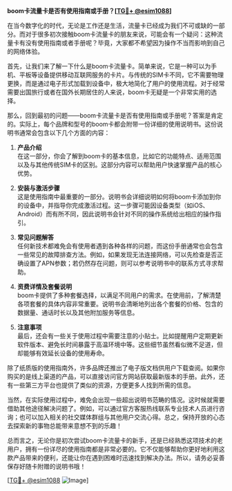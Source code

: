 **boom卡流量卡是否有使用指南或手册？[[TG💪+ @esim1088](https://t.me/s/esim1088)]**

在当今数字化的时代，无论是工作还是生活，流量卡已经成为我们不可或缺的一部分。而对于很多初次接触boom卡流量卡的朋友来说，可能会有一个疑问：这种流量卡有没有使用指南或者手册呢？毕竟，大家都不希望因为操作不当而影响到自己的网络体验。

首先，让我们来了解一下什么是boom卡流量卡。简单来说，它是一种可以为手机、平板等设备提供移动互联网服务的卡片。与传统的SIM卡不同，它不需要物理更换，而是通过电子形式加载到设备中，极大地简化了用户的使用流程。对于经常需要出国旅行或者在国外长期居住的人来说，boom卡无疑是一个非常实用的选择。

那么，回到最初的问题——boom卡流量卡是否有使用指南或手册呢？答案是肯定的。实际上，每个品牌和型号的boom卡都会附带一份详细的使用说明书。这份说明书通常会包含以下几个方面的内容：

1. **产品介绍**  
   在这一部分，你会了解到boom卡的基本信息，比如它的功能特点、适用范围以及与其他传统SIM卡的区别。这部分内容可以帮助用户快速掌握产品的核心优势。

2. **安装与激活步骤**  
   这是使用指南中最重要的一部分。说明书会详细说明如何将boom卡添加到你的设备中，并指导你完成激活过程。这一步骤可能因设备类型（如iOS、Android）而有所不同，因此说明书会针对不同的操作系统给出相应的操作指引。

3. **常见问题解答**  
   任何新技术都难免会有使用者遇到各种各样的问题，而这份手册通常也会包含一些常见的故障排查方法。例如，如果发现无法连接网络，可以先检查是否正确设置了APN参数；若仍然存在问题，则可以参考说明书中的联系方式寻求帮助。

4. **资费详情及套餐说明**  
   boom卡提供了多种套餐选择，以满足不同用户的需求。在使用前，了解清楚各项套餐的具体内容非常重要。说明书会清晰地列出各个套餐的价格、包含的数据量、通话时长以及其他附加服务等信息。

5. **注意事项**  
   最后，还会有一些关于使用过程中需要注意的小贴士。比如提醒用户定期更新软件版本、避免长时间暴露于高温环境中等。这些细节虽然看似微不足道，但却能够有效延长设备的使用寿命。

除了纸质版的使用指南外，许多品牌还推出了电子版文档供用户下载查阅。如果你购买的是线上渠道的产品，可以直接访问官方网站获取最新版本的手册。此外，还有一些第三方平台也提供了类似的资源，方便更多人找到所需的信息。

当然，在实际使用过程中，难免会出现一些超出说明书范畴的情况。这时候就需要借助其他途径解决问题了。例如，可以通过官方客服热线联系专业技术人员进行咨询；也可以加入相关的社交媒体群组与其他用户交流心得。总之，保持开放的心态去探索新的事物总能带来意想不到的乐趣！

总而言之，无论你是初次尝试boom卡流量卡的新手，还是已经熟悉这项技术的老用户，拥有一份详尽的使用指南都是非常必要的。它不仅能够帮助你更好地利用这款产品带来的便利，还能让你在遇到困难时迅速找到解决办法。所以，请务必妥善保存好随卡附赠的说明书哦！

[[TG💪+ @esim1088](https://t.me/s/esim1088) ![Image](https://i.postimg.cc/4NQfJmqS/Snipaste-2025-05-13-00-14-12.png)]